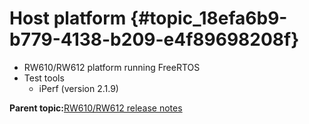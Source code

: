 # Host platform {#topic_18efa6b9-b779-4138-b209-e4f89698208f}

-   RW610/RW612 platform running FreeRTOS
-   Test tools
    -   iPerf \(version 2.1.9\)

**Parent topic:**[RW610/RW612 release notes](../topics/rw610-rw612-release-notes.md)


